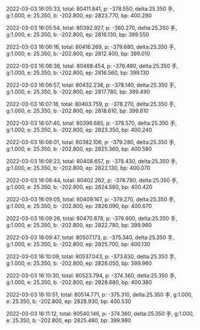2022-03-03 16:05:33, total: 80411.841, p: -378.550, delta:25.350 手, g:1.000, e: 25.350, b: -202.800, ep: 2823.770, bp: 400.290

2022-03-03 16:05:54, total: 80392.927, p: -380.270, delta:25.350 手, g:1.000, e: 25.350, b: -202.800, ep: 2816.130, bp: 399.550

2022-03-03 16:06:16, total: 80416.269, p: -379.680, delta:25.350 手, g:1.000, e: 25.350, b: -202.800, ep: 2812.400, bp: 399.010

2022-03-03 16:06:36, total: 80468.454, p: -376.480, delta:25.350 手, g:1.000, e: 25.350, b: -202.800, ep: 2816.560, bp: 399.130

2022-03-03 16:06:57, total: 80432.238, p: -378.140, delta:25.350 手, g:1.000, e: 25.350, b: -202.800, ep: 2817.780, bp: 399.490

2022-03-03 16:07:18, total: 80403.759, p: -378.270, delta:25.350 手, g:1.000, e: 25.350, b: -202.800, ep: 2818.610, bp: 399.610

2022-03-03 16:07:40, total: 80396.685, p: -378.570, delta:25.350 手, g:1.000, e: 25.350, b: -202.800, ep: 2823.350, bp: 400.240

2022-03-03 16:08:01, total: 80382.106, p: -379.280, delta:25.350 手, g:1.000, e: 25.350, b: -202.800, ep: 2825.360, bp: 400.580

2022-03-03 16:08:23, total: 80408.657, p: -378.430, delta:25.350 手, g:1.000, e: 25.350, b: -202.800, ep: 2822.130, bp: 400.070

2022-03-03 16:08:44, total: 80402.262, p: -378.780, delta:25.350 手, g:1.000, e: 25.350, b: -202.800, ep: 2824.580, bp: 400.420

2022-03-03 16:09:05, total: 80409.167, p: -379.270, delta:25.350 手, g:1.000, e: 25.350, b: -202.800, ep: 2826.090, bp: 400.670

2022-03-03 16:09:26, total: 80470.878, p: -376.900, delta:25.350 手, g:1.000, e: 25.350, b: -202.800, ep: 2822.780, bp: 399.960

2022-03-03 16:09:47, total: 80507.173, p: -375.340, delta:25.350 手, g:1.000, e: 25.350, b: -202.800, ep: 2825.700, bp: 400.130

2022-03-03 16:10:09, total: 80537.043, p: -373.630, delta:25.350 手, g:1.000, e: 25.350, b: -202.800, ep: 2826.050, bp: 399.960

2022-03-03 16:10:30, total: 80523.794, p: -374.360, delta:25.350 手, g:1.000, e: 25.350, b: -202.800, ep: 2828.680, bp: 400.380

2022-03-03 16:10:51, total: 80514.771, p: -375.310, delta:25.350 手, g:1.000, e: 25.350, b: -202.800, ep: 2828.930, bp: 400.530

2022-03-03 16:11:12, total: 80540.146, p: -374.360, delta:25.350 手, g:1.000, e: 25.350, b: -202.800, ep: 2825.480, bp: 399.980